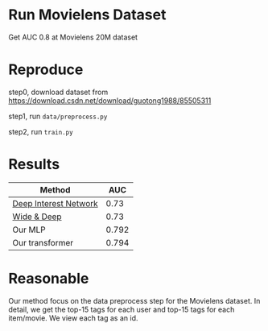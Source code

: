 # Run Movielens Dataset
Get AUC 0.8 at Movielens 20M dataset

# Reproduce
step0, download dataset from https://download.csdn.net/download/guotong1988/85505311

step1, run `data/preprocess.py`

step2, run `train.py`

# Results

| **Method**   | **AUC** |  
| ----------- | ----------- | 
| [Deep Interest Network](https://paperswithcode.com/paper/deep-interest-network-for-click-through-rate)    | 0.73           | 
| [Wide & Deep](https://paperswithcode.com/paper/wide-deep-learning-for-recommender-systems)|  0.73 |
| Our MLP    | 0.792           | 
| Our transformer |   0.794                  | 

# Reasonable

Our method focus on the data preprocess step for the Movielens dataset. In detail, we get the top-15 tags for each user and top-15 tags for each item/movie. We view each tag as an id.
